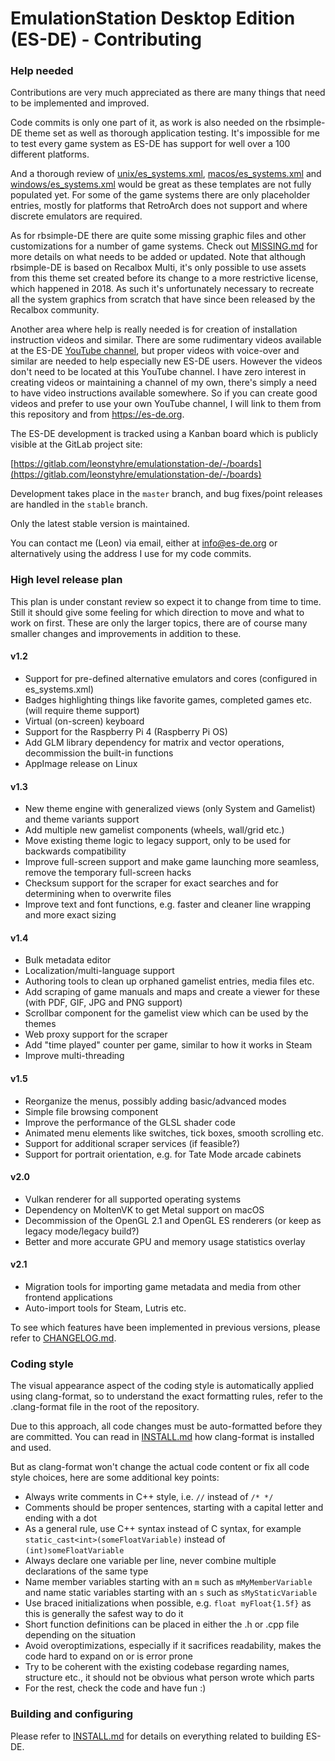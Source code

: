 # EmulationStation Desktop Edition (ES-DE) - Contributing

### Help needed

Contributions are very much appreciated as there are many things that need to be implemented and improved.

Code commits is only one part of it, as work is also needed on the rbsimple-DE theme set as well as thorough application testing. It's impossible for me to test every game system as ES-DE has support for well over a 100 different platforms.

And a thorough review of [unix/es_systems.xml](resources/systems/unix/es_systems.xml), [macos/es_systems.xml](resources/systems/macos/es_systems.xml) and [windows/es_systems.xml](resources/systems/windows/es_systems.xml) would be great as these templates are not fully populated yet. For some of the game systems there are only placeholder entries, mostly for platforms that RetroArch does not support and where discrete emulators are required.

As for rbsimple-DE there are quite some missing graphic files and other customizations for a number of game systems. Check out [MISSING.md](themes/rbsimple-DE/MISSING.md) for more details on what needs to be added or updated. Note that although rbsimple-DE is based on Recalbox Multi, it's only possible to use assets from this theme set created before its change to a more restrictive license, which happened in 2018. As such it's unfortunately necessary to recreate all the system graphics from scratch that have since been released by the Recalbox community.

Another area where help is really needed is for creation of installation instruction videos and similar. There are some rudimentary videos available at the ES-DE [YouTube channel](https://www.youtube.com/channel/UCosLuC9yIMQPKFBJXgDpvVQ), but proper videos with voice-over and similar are needed to help especially new ES-DE users. However the videos don't need to be located at this YouTube channel. I have zero interest in creating videos or maintaining a channel of my own, there's simply a need to have video instructions available somewhere. So if you can create good videos and prefer to use your own YouTube channel, I will link to them from this repository and from https://es-de.org.

The ES-DE development is tracked using a Kanban board which is publicly visible at the GitLab project site:

[https://gitlab.com/leonstyhre/emulationstation-de/-/boards](https://gitlab.com/leonstyhre/emulationstation-de/-/boards)

Development takes place in the `master` branch, and bug fixes/point releases are handled in the `stable` branch.

Only the latest stable version is maintained.

You can contact me (Leon) via email, either at info@es-de.org or alternatively using the address I use for my code commits.

### High level release plan

This plan is under constant review so expect it to change from time to time. Still it should give some feeling for which direction to move and what to work on first. These are only the larger topics, there are of course many smaller changes and improvements in addition to these.

#### v1.2

* Support for pre-defined alternative emulators and cores (configured in es_systems.xml)
* Badges highlighting things like favorite games, completed games etc. (will require theme support)
* Virtual (on-screen) keyboard
* Support for the Raspberry Pi 4 (Raspberry Pi OS)
* Add GLM library dependency for matrix and vector operations, decommission the built-in functions
* AppImage release on Linux

#### v1.3

* New theme engine with generalized views (only System and Gamelist) and theme variants support
* Add multiple new gamelist components (wheels, wall/grid etc.)
* Move existing theme logic to legacy support, only to be used for backwards compatibility
* Improve full-screen support and make game launching more seamless, remove the temporary full-screen hacks
* Checksum support for the scraper for exact searches and for determining when to overwrite files
* Improve text and font functions, e.g. faster and cleaner line wrapping and more exact sizing

#### v1.4

* Bulk metadata editor
* Localization/multi-language support
* Authoring tools to clean up orphaned gamelist entries, media files etc.
* Add scraping of game manuals and maps and create a viewer for these (with PDF, GIF, JPG and PNG support)
* Scrollbar component for the gamelist view which can be used by the themes
* Web proxy support for the scraper
* Add "time played" counter per game, similar to how it works in Steam
* Improve multi-threading

#### v1.5

* Reorganize the menus, possibly adding basic/advanced modes
* Simple file browsing component
* Improve the performance of the GLSL shader code
* Animated menu elements like switches, tick boxes, smooth scrolling etc.
* Support for additional scraper services (if feasible?)
* Support for portrait orientation, e.g. for Tate Mode arcade cabinets

#### v2.0

* Vulkan renderer for all supported operating systems
* Dependency on MoltenVK to get Metal support on macOS
* Decommission of the OpenGL 2.1 and OpenGL ES renderers (or keep as legacy mode/legacy build?)
* Better and more accurate GPU and memory usage statistics overlay

#### v2.1

* Migration tools for importing game metadata and media from other frontend applications
* Auto-import tools for Steam, Lutris etc.

To see which features have been implemented in previous versions, please refer to [CHANGELOG.md](CHANGELOG.md).

### Coding style

The visual appearance aspect of the coding style is automatically applied using clang-format, so to understand the exact formatting rules, refer to the .clang-format file in the root of the repository.

Due to this approach, all code changes must be auto-formatted before they are committed. You can read in [INSTALL.md](INSTALL.md#using-clang-format-for-automatic-code-formatting) how clang-format is installed and used.

But as clang-format won't change the actual code content or fix all code style choices, here are some additional key points:

* Always write comments in C++ style, i.e. `//` instead of `/* */`
* Comments should be proper sentences, starting with a capital letter and ending with a dot
* As a general rule, use C++ syntax instead of C syntax, for example `static_cast<int>(someFloatVariable)` instead of `(int)someFloatVariable`
* Always declare one variable per line, never combine multiple declarations of the same type
* Name member variables starting with an `m` such as `mMyMemberVariable` and name static variables starting with an `s` such as `sMyStaticVariable`
* Use braced initializations when possible, e.g. `float myFloat{1.5f}` as this is generally the safest way to do it
* Short function definitions can be placed in either the .h or .cpp file depending on the situation
* Avoid overoptimizations, especially if it sacrifices readability, makes the code hard to expand on or is error prone
* Try to be coherent with the existing codebase regarding names, structure etc., it should not be obvious what person wrote which parts
* For the rest, check the code and have fun :)

### Building and configuring

Please refer to [INSTALL.md](INSTALL.md) for details on everything related to building ES-DE.
